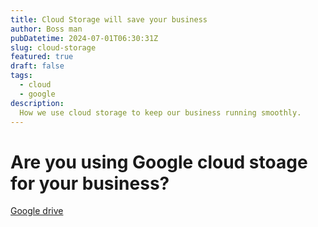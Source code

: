 ```yaml
---
title: Cloud Storage will save your business
author: Boss man
pubDatetime: 2024-07-01T06:30:31Z
slug: cloud-storage
featured: true
draft: false
tags:
  - cloud
  - google
description:
  How we use cloud storage to keep our business running smoothly. 
---
```


# Are you using Google cloud stoage for your business?

[Google drive](https://one.google.com/)